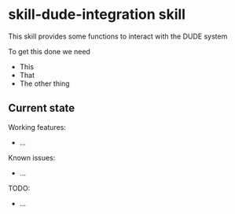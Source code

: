 # skill-dude-integration skill

This skill provides some functions to interact with the DUDE system

To get this done we need
  - This
  - That
  - The other thing


## Current state

Working features:
 - ...

Known issues:
 - ...

TODO:
 - ...
